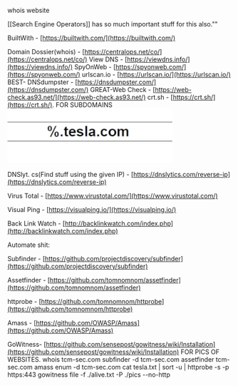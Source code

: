 
whois website

[[Search Engine Operators]] has so much important stuff for this also.""

BuiltWith - [https://builtwith.com/](https://builtwith.com/)

Domain Dossier(whois) - [https://centralops.net/co/](https://centralops.net/co/)
View DNS - [https://viewdns.info/](https://viewdns.info/)
SpyOnWeb - [https://spyonweb.com/](https://spyonweb.com/)
urlscan.io - [https://urlscan.io/](https://urlscan.io/)
BEST- DNSdumpster - [https://dnsdumpster.com/](https://dnsdumpster.com/)
GREAT-Web Check - [https://web-check.as93.net/](https://web-check.as93.net/)
crt.sh - [https://crt.sh/](https://crt.sh/).  FOR SUBDOMAINS
![Alt text](../Images/Screenshot%202024-06-19%20at%2018.28.54.png)

DNSlyt. cs(Find stuff using the given IP) - [https://dnslytics.com/reverse-ip](https://dnslytics.com/reverse-ip)



Virus Total - [https://www.virustotal.com/](https://www.virustotal.com/)

Visual Ping - [https://visualping.io/](https://visualping.io/)

Back Link Watch - [http://backlinkwatch.com/index.php](http://backlinkwatch.com/index.php)



Automate shit:

Subfinder - [https://github.com/projectdiscovery/subfinder](https://github.com/projectdiscovery/subfinder)

Assetfinder - [https://github.com/tomnomnom/assetfinder](https://github.com/tomnomnom/assetfinder)

httprobe - [https://github.com/tomnomnom/httprobe](https://github.com/tomnomnom/httprobe)

Amass - [https://github.com/OWASP/Amass](https://github.com/OWASP/Amass)

GoWitness- [https://github.com/sensepost/gowitness/wiki/Installation](https://github.com/sensepost/gowitness/wiki/Installation) FOR PICS OF WEBSITES.
whois tcm-sec.com 
subfinder -d tcm-sec.com 
assetfinder tcm-sec.com 
amass enum -d tcm-sec.com 
cat tesla.txt | sort -u | httprobe -s -p https:443 
gowitness file -f ./alive.txt -P ./pics --no-http